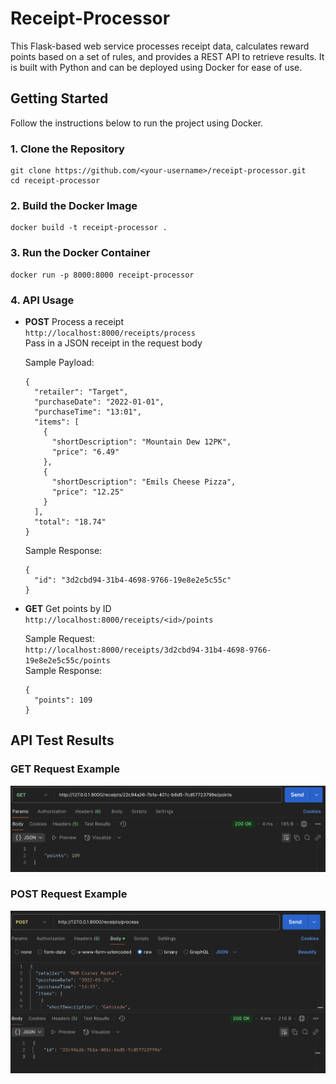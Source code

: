 # Receipt-Processor

This Flask-based web service processes receipt data, calculates reward points based on a set of rules, and provides a REST API to retrieve results. It is built with Python and can be deployed using Docker for ease of use.

## Getting Started

Follow the instructions below to run the project using Docker.

### 1. Clone the Repository

```
git clone https://github.com/<your-username>/receipt-processor.git
cd receipt-processor
```

### 2. Build the Docker Image
```
docker build -t receipt-processor .
```

### 3. Run the Docker Container
```
docker run -p 8000:8000 receipt-processor
```
### 4. API Usage
  * **POST** Process a receipt  
    `http://localhost:8000/receipts/process`  
    Pass in a JSON receipt in the request body


    Sample Payload:
    ```
    {
      "retailer": "Target",
      "purchaseDate": "2022-01-01",
      "purchaseTime": "13:01",
      "items": [
        {
          "shortDescription": "Mountain Dew 12PK",
          "price": "6.49"
        },
        {
          "shortDescription": "Emils Cheese Pizza",
          "price": "12.25"
        }
      ],
      "total": "18.74"
    }
    ```
    Sample Response:
    ```
    {
      "id": "3d2cbd94-31b4-4698-9766-19e8e2e5c55c"
    }
    ```

  * **GET** Get points by ID  
    `http://localhost:8000/receipts/<id>/points`


    Sample Request:  
    `http://localhost:8000/receipts/3d2cbd94-31b4-4698-9766-19e8e2e5c55c/points`  
    Sample Response:
    ```
    {
      "points": 109
    }
    ```
## API Test Results

### GET Request Example
![GET Test](assets/get_test.png)

### POST Request Example
![POST Test](assets/post_test.png)

